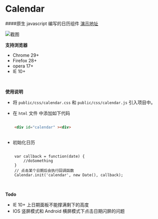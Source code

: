 # Calendar

####原生 javascript 编写的日历组件
[演示地址](http://dsxbb.github.io/Calendar/ "")

![截图](http://waterbearblog.sinaapp.com/2015/calendar.png "")

**支持浏览器**
* Chrome 29+
* Firefox 28+
* opera 17+
* IE 10+

<br/>

**使用说明**

 * 将 `public/css/calendar.css` 和 `public/css/calendar.js` 引入项目中。
 
 *   在 `html` 文件 中添加如下代码
 
```html

    <div id="calendar" ><div>
    
```




*  初始化日历

```

    var callback = function(date) {
        //doSomething
    }    
    // 点击某个日期后会执行回调函数
    Calendar.init('calendar', new Date(), callback); 

```
<br/>

**Todo**
* IE 10+ 上日期面板不能撑满剩下的高度
* IOS 竖屏模式和 Android 横屏模式下点击日期闪屏的问题
